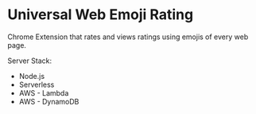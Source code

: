 # Universal Web Emoji Rating

Chrome Extension that rates and views ratings using emojis of every web page.

Server Stack:

- Node.js
- Serverless
- AWS - Lambda
- AWS - DynamoDB
